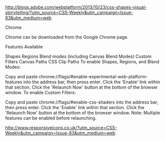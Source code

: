 http://blogs.adobe.com/webplatform/2013/10/23/css-shapes-visual-storytelling/?utm_source=CSS-Weekly&utm_campaign=Issue-83&utm_medium=web

Chrome

Chrome can be downloaded from the Google Chrome page.

Features Available

Shapes
Regions
Blend modes (including Canvas Blend Modes)
Custom Filters
Canvas Paths
CSS Clip Paths
To enable Shapes, Regions, and Blend Modes:

Copy and paste chrome://flags/#enable-experimental-web-platform-features into the address bar, then press enter.
Click the 'Enable' link within that section.
Click the 'Relaunch Now' button at the bottom of the browser window.
To enable Custom Filters:

Copy and paste chrome://flags/#enable-css-shaders into the address bar, then press enter.
Click the 'Enable' link within that section.
Click the 'Relaunch Now' button at the bottom of the browser window.
Note: Multiple features can be enabled before relaunching.


http://www.responsiveicons.co.uk/?utm_source=CSS-Weekly&utm_campaign=Issue-83&utm_medium=web